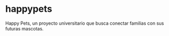 # happypets
Happy Pets, un proyecto universitario que busca conectar familias con sus futuras mascotas.
